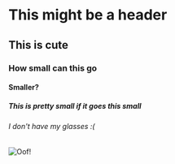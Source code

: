 # This might be a header
## This is cute
### How small can this go
#### Smaller?
##### This is pretty small if it goes this small
###### I don't have my glasses :(
![Oof!](https://user-images.githubusercontent.com/113152170/189453180-583bc677-497f-4c07-a327-0af37168acd3.png)
